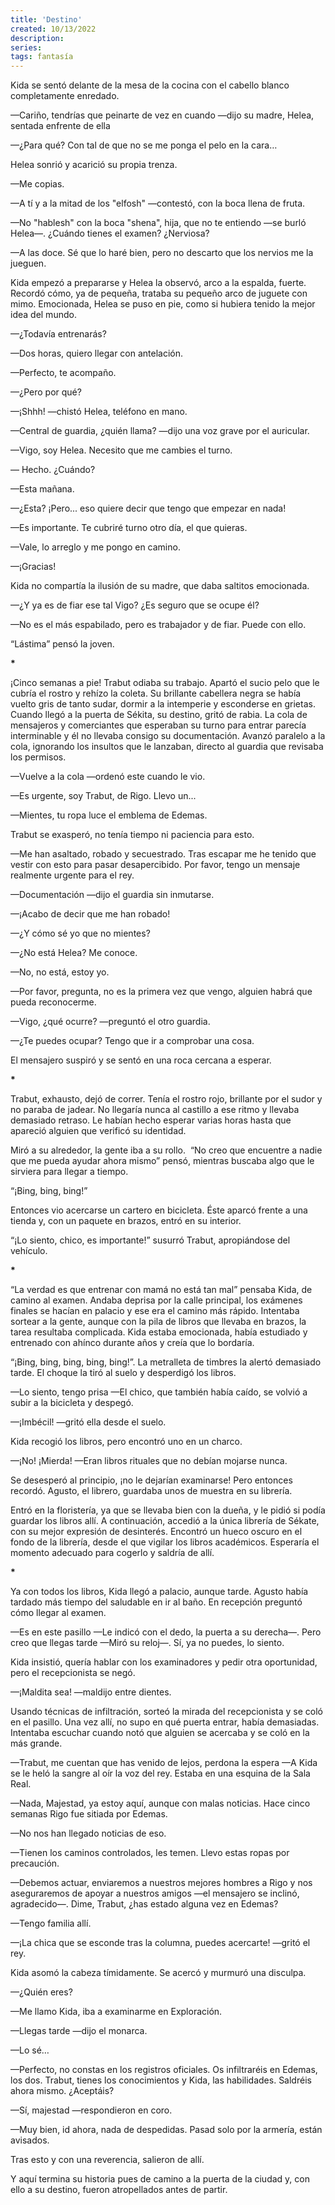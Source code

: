 ```yaml
---
title: 'Destino'
created: 10/13/2022
description:
series:
tags: fantasía
---
```


Kida se sentó delante de la mesa de la cocina con el cabello blanco completamente enredado.

—Cariño, tendrías que peinarte de vez en cuando —dijo su madre, Helea, sentada enfrente de ella

—¿Para qué? Con tal de que no se me ponga el pelo en la cara…

Helea sonrió y acarició su propia trenza.

—Me copias.

—A tí y a la mitad de los "elfosh" —contestó, con la boca llena de fruta.

—No "hablesh" con la boca "shena", hija, que no te entiendo —se burló Helea—. ¿Cuándo tienes el examen? ¿Nerviosa?

—A las doce. Sé que lo haré bien, pero no descarto que los nervios me la jueguen.

Kida empezó a prepararse y Helea la observó, arco a la espalda, fuerte. Recordó cómo, ya de pequeña, trataba su pequeño arco de juguete con mimo. Emocionada, Helea se puso en pie, como si hubiera tenido la mejor idea del mundo.

—¿Todavía entrenarás?

—Dos horas, quiero llegar con antelación.

—Perfecto, te acompaño.

—¿Pero por qué?

—¡Shhh! —chistó Helea, teléfono en mano.

—Central de guardia, ¿quién llama? —dijo una voz grave por el auricular.

—Vigo, soy Helea. Necesito que me cambies el turno.

— Hecho. ¿Cuándo?

—Esta mañana.

—¿Esta? ¡Pero... eso quiere decir que tengo que empezar en nada!

—Es importante. Te cubriré turno otro día, el que quieras.

—Vale, lo arreglo y me pongo en camino.

—¡Gracias!

Kida no compartía la ilusión de su madre, que daba saltitos emocionada.

—¿Y ya es de fiar ese tal Vigo? ¿Es seguro que se ocupe él?

—No es el más espabilado, pero es trabajador y de fiar. Puede con ello.

“Lástima” pensó la joven.

**********\***********

¡Cinco semanas a pie! Trabut odiaba su trabajo. Apartó el sucio pelo que le cubría el rostro y rehízo la coleta. Su brillante cabellera negra se había vuelto gris de tanto sudar, dormir a la intemperie y esconderse en grietas. Cuando llegó a la puerta de Sékita, su destino, gritó de rabia. La cola de mensajeros y comerciantes que esperaban su turno para entrar parecía interminable y él no llevaba consigo su documentación. Avanzó paralelo a la cola, ignorando los insultos que le lanzaban, directo al guardia que revisaba los permisos.

—Vuelve a la cola —ordenó este cuando le vio.

—Es urgente, soy Trabut, de Rigo. Llevo un...

—Mientes, tu ropa luce el emblema de Edemas.

Trabut se exasperó, no tenía tiempo ni paciencia para esto.

—Me han asaltado, robado y secuestrado. Tras escapar me he tenido que vestir con esto para pasar desapercibido. Por favor, tengo un mensaje realmente urgente para el rey.

—Documentación —dijo el guardia sin inmutarse.

—¡Acabo de decir que me han robado!

—¿Y cómo sé yo que no mientes?

—¿No está Helea? Me conoce.

—No, no está, estoy yo.

—Por favor, pregunta, no es la primera vez que vengo, alguien habrá que pueda reconocerme.

—Vigo, ¿qué ocurre? —preguntó el otro guardia.

—¿Te puedes ocupar? Tengo que ir a comprobar una cosa.

El mensajero suspiró y se sentó en una roca cercana a esperar.



**********\***********

Trabut, exhausto, dejó de correr. Tenía el rostro rojo, brillante por el sudor y no paraba de jadear. No llegaría nunca al castillo a ese ritmo y llevaba demasiado retraso. Le habían hecho esperar varias horas hasta que apareció alguien que verificó su identidad.

Miró a su alrededor, la gente iba a su rollo.  “No creo que encuentre a nadie que me pueda ayudar ahora mismo” pensó, mientras buscaba algo que le sirviera para llegar a tiempo.

“¡Bing, bing, bing!”

Entonces vio acercarse un cartero en bicicleta. Éste aparcó frente a una tienda y, con un paquete en brazos, entró en su interior.

“¡Lo siento, chico, es importante!” susurró Trabut, apropiándose del vehículo.

**********\***********

“La verdad es que entrenar con mamá no está tan mal” pensaba Kida, de camino al examen. Andaba deprisa por la calle principal, los exámenes finales se hacían en palacio y ese era el camino más rápido. Intentaba sortear a la gente, aunque con la pila de libros que llevaba en brazos, la tarea resultaba complicada. Kida estaba emocionada, había estudiado y entrenado con ahínco durante años y creía que lo bordaría.

“¡Bing, bing, bing, bing, bing!”. La metralleta de timbres la alertó demasiado tarde. El choque la tiró al suelo y desperdigó los libros.

—Lo siento, tengo prisa —El chico, que también había caído, se volvió a subir a la bicicleta y despegó.

—¡Imbécil! —gritó ella desde el suelo.

Kida recogió los libros, pero encontró uno en un charco.

—¡No! ¡Mierda! —Eran libros rituales que no debían mojarse nunca.

Se desesperó al principio, ¡no le dejarían examinarse! Pero entonces recordó. Agusto, el librero, guardaba unos de muestra en su librería.

Entró en la floristería, ya que se llevaba bien con la dueña, y le pidió si podía guardar los libros allí. A continuación, accedió a la única librería de Sékate, con su mejor expresión de desinterés. Encontró un hueco oscuro en el fondo de la librería, desde el que vigilar los libros académicos. Esperaría el momento adecuado para cogerlo y saldría de allí.

**********\***********

Ya con todos los libros, Kida llegó a palacio, aunque tarde. Agusto había tardado más tiempo del saludable en ir al baño. En recepción preguntó cómo llegar al examen.

—Es en este pasillo —Le indicó con el dedo, la puerta a su derecha—. Pero creo que llegas tarde —Miró su reloj—. Sí, ya no puedes, lo siento.

Kida insistió, quería hablar con los examinadores y pedir otra oportunidad, pero el recepcionista se negó.

—¡Maldita sea! —maldijo entre dientes.

Usando técnicas de infiltración, sorteó la mirada del recepcionista y se coló en el pasillo. Una vez allí, no supo en qué puerta entrar, había demasiadas. Intentaba escuchar cuando notó que alguien se acercaba y se coló en la más grande.

—Trabut, me cuentan que has venido de lejos, perdona la espera —A Kida se le heló la sangre al oír la voz del rey. Estaba en una esquina de la Sala Real.

—Nada, Majestad, ya estoy aquí, aunque con malas noticias. Hace cinco semanas Rigo fue sitiada por Edemas.

—No nos han llegado noticias de eso.

—Tienen los caminos controlados, les temen. Llevo estas ropas por precaución.

—Debemos actuar, enviaremos a nuestros mejores hombres a Rigo y nos aseguraremos de apoyar a nuestros amigos —el mensajero se inclinó, agradecido—. Dime, Trabut, ¿has estado alguna vez en Edemas?

—Tengo familia allí.

—¡La chica que se esconde tras la columna, puedes acercarte! —gritó el rey.

Kida asomó la cabeza tímidamente. Se acercó y murmuró una disculpa.

—¿Quién eres?

—Me llamo Kida, iba a examinarme en Exploración.

—Llegas tarde —dijo el monarca.

—Lo sé…

—Perfecto, no constas en los registros oficiales. Os infiltraréis en Edemas, los dos. Trabut, tienes los conocimientos y Kida, las habilidades. Saldréis ahora mismo. ¿Aceptáis?

—Sí, majestad —respondieron en coro.

—Muy bien, id ahora, nada de despedidas. Pasad solo por la armería, están avisados.

Tras esto y con una reverencia, salieron de allí.

Y aquí termina su historia pues de camino a la puerta de la ciudad y, con ello a su destino, fueron atropellados antes de partir.
